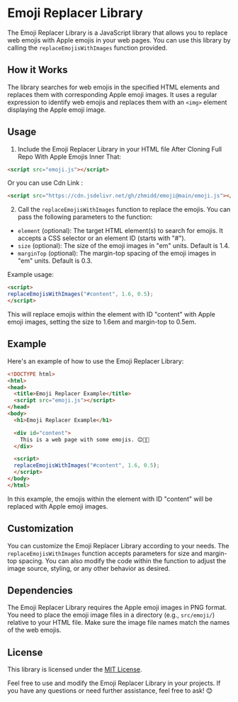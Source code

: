 # Emoji Replacer Library

The Emoji Replacer Library is a JavaScript library that allows you to replace web emojis with Apple emojis in your web pages. You can use this library by calling the `replaceEmojisWithImages` function provided.

## How it Works

The library searches for web emojis in the specified HTML elements and replaces them with corresponding Apple emoji images. It uses a regular expression to identify web emojis and replaces them with an `<img>` element displaying the Apple emoji image.

## Usage

1. Include the Emoji Replacer Library in your HTML file After Cloning Full Repo With Apple Emojis Inner That:

```html
<script src="emoji.js"></script>
```
Or you can use Cdn Link :
```html
<script src="https://cdn.jsdelivr.net/gh/zhmidd/emoji@main/emoji.js"></script>
```
2. Call the `replaceEmojisWithImages` function to replace the emojis. You can pass the following parameters to the function:

- `element` (optional): The target HTML element(s) to search for emojis. It accepts a CSS selector or an element ID (starts with "#").
- `size` (optional): The size of the emoji images in "em" units. Default is 1.4.
- `marginTop` (optional): The margin-top spacing of the emoji images in "em" units. Default is 0.3.

Example usage:

```html
<script>
replaceEmojisWithImages("#content", 1.6, 0.5);
</script>
```

This will replace emojis within the element with ID "content" with Apple emoji images, setting the size to 1.6em and margin-top to 0.5em.

## Example

Here's an example of how to use the Emoji Replacer Library:

```html
<!DOCTYPE html>
<html>
<head>
  <title>Emoji Replacer Example</title>
  <script src="emoji.js"></script>
</head>
<body>
  <h1>Emoji Replacer Example</h1>

  <div id="content">
    This is a web page with some emojis. 😊🌟✨
  </div>

  <script>
  replaceEmojisWithImages("#content", 1.6, 0.5);
  </script>
</body>
</html>
```

In this example, the emojis within the element with ID "content" will be replaced with Apple emoji images.

## Customization

You can customize the Emoji Replacer Library according to your needs. The `replaceEmojisWithImages` function accepts parameters for size and margin-top spacing. You can also modify the code within the function to adjust the image source, styling, or any other behavior as desired.

## Dependencies

The Emoji Replacer Library requires the Apple emoji images in PNG format. You need to place the emoji image files in a directory (e.g., `src/emoji/`) relative to your HTML file. Make sure the image file names match the names of the web emojis.

## License

This library is licensed under the [MIT License](LICENSE).

Feel free to use and modify the Emoji Replacer Library in your projects. If you have any questions or need further assistance, feel free to ask! 😊
